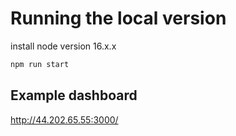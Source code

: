 # Running the local version 

install node version 16.x.x

```bash
npm run start
```

## Example dashboard

http://44.202.65.55:3000/